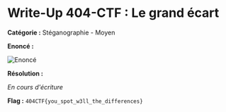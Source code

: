 # Write-Up 404-CTF : Le grand écart

__Catégorie :__ Stéganographie - Moyen

**Enoncé :**

![Enoncé](images/enonce.png)

**Résolution :**

_En cours d'écriture_

**Flag :** `404CTF{you_spot_w3ll_the_differences}`